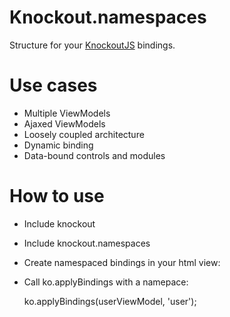 # Knockout.namespaces
      
  Structure for your [KnockoutJS](http://knockoutjs.com) bindings.
  
# Use cases

  - Multiple ViewModels
  - Ajaxed ViewModels
  - Loosely coupled architecture
  - Dynamic binding
  - Data-bound controls and modules
  
# How to use

  - Include knockout
  - Include knockout.namespaces
  - Create namespaced bindings in your html view:
  
    <span data-bind-user="text: name">
    <span data-bind="text: title"> <!-- works alongside non-namespaced bindings -->
  
  - Call ko.applyBindings with a namepace:
  
    ko.applyBindings(userViewModel, 'user');